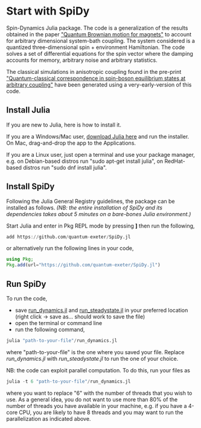 # Start with SpiDy
Spin-Dynamics Julia package. The code is a generalization of the results obtained in the paper ["Quantum Brownian motion for magnets"](https://doi.org/10.1088/1367-2630/ac4ef2) to account for arbitrary dimensional system-bath coupling. The system considered is a quantized three-dimensional spin + environment Hamiltonian. The code solves a set of differential equations for the spin vector where the damping accounts for memory, arbitrary noise and arbitrary statistics.

The classical simulations in anisotropic coupling found in the pre-print ["Quantum-classical correspondence in spin-boson equilibrium states at arbitrary coupling"](https://arxiv.org/abs/2204.10874) have been generated using a very-early-version of this code.

## Install Julia
If you are new to Julia, here is how to install it.

If you are a Windows/Mac user, [download Julia here](https://julialang.org/downloads/) and run the installer. On Mac, drag-and-drop the app to the Applications.

If you are a Linux user, just open a terminal and use your package manager, e.g. on Debian-based distros run "sudo apt-get install julia", on RedHat-based distros run "sudo dnf install julia".

## Install SpiDy
Following the Julia General Registry guidelines, the package can be installed as follows. *(NB: the entire installation of SpiDy and its dependencies takes about 5 minutes on a bare-bones Julia environment.)*

Start Julia and enter in Pkg REPL mode by pressing **]** then run the following,
```Julia
add https://github.com/quantum-exeter/SpiDy.jl
```
or alternatively run the following lines in your code,
```Julia
using Pkg;
Pkg.add(url="https://github.com/quantum-exeter/SpiDy.jl")
```

## Run SpiDy
To run the code,
* save [run_dynamics.jl](https://raw.githubusercontent.com/quantum-exeter/SpiDy.jl/main/runs/run_dynamics.jl) and [run_steadystate.jl](https://raw.githubusercontent.com/quantum-exeter/SpiDy.jl/main/runs/run_steadystate.jl) in your preferred location (right click -> save as... should work to save the file)
* open the terminal or command line
* run the following command,
```Julia
julia "path-to-your-file"/run_dynamics.jl
```
where "path-to-your-file" is the one where you saved your file. Replace *run_dynamics.jl* with *run_steadystate.jl* to run the one of your choice.

NB: the code can exploit parallel computation. To do this, run your files as
```Julia
julia -t 6 "path-to-your-file"/run_dynamics.jl
```
where you want to replace "6" with the number of threads that you wish to use. As a general idea, you do not want to use more than 80% of the number of threads you have available in your machine, e.g. if you have a 4-core CPU, you are likely to have 8 threads and you may want to run the parallelization as indicated above.